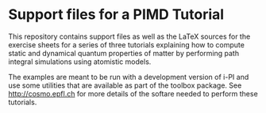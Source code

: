 Support files for a PIMD Tutorial
=================================

This repository contains support files as well as the LaTeX sources
for the exercise sheets for a series of three tutorials explaining 
how to compute static and dynamical quantum properties of matter
by performing path integral simulations using atomistic models. 

The examples are meant to be run with a development version of i-PI
and use some utilities that are available as part of the toolbox 
package. See http://cosmo.epfl.ch for more details of the softare
needed to perform these tutorials.
